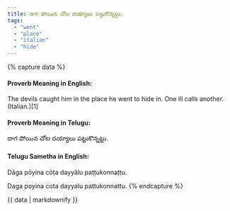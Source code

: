 ```yaml
---
title: దాగ పోయిన చోట దయ్యాలు పట్టుకొన్నట్టు.
tags:
  - "went"
  - "place"
  - "italian"
  - "hide"
---
```


{% capture data %}
#### Proverb Meaning in English:
The devils caught him in the place he went to hide in.
One ill calls another. (Italian.)[1]

#### Proverb Meaning in Telugu:
దాగ పోయిన చోట దయ్యాలు పట్టుకొన్నట్టు.

#### Telugu Sametha in English:
Dāga pōyina cōṭa dayyālu paṭṭukonnaṭṭu.

Daga poyina cota dayyalu pattukonnattu.
{% endcapture %}

{{ data | markdownify }}

